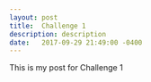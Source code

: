 ```yaml
---
layout: post
title:  Challenge 1
description: description
date:   2017-09-29 21:49:00 -0400
---
```


This is my post for Challenge 1
